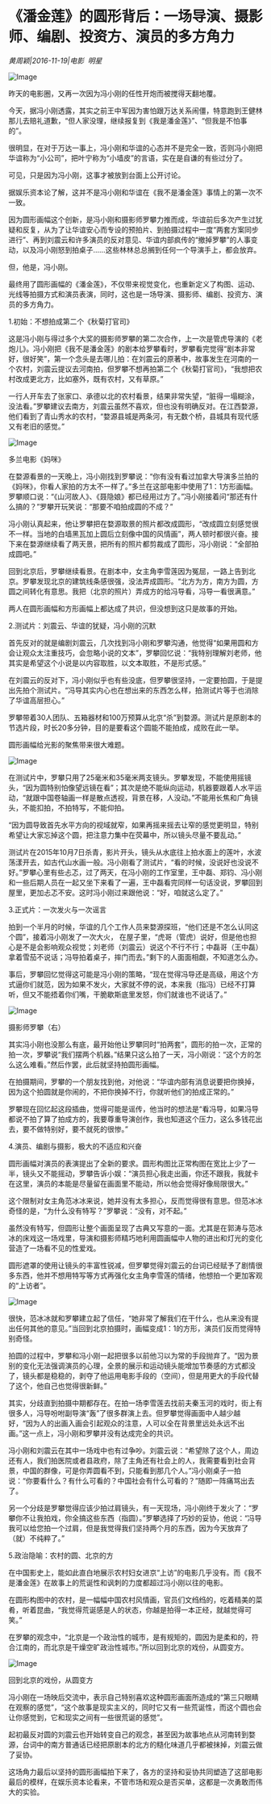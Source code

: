 # 《潘金莲》的圆形背后：一场导演、摄影师、编剧、投资方、演员的多方角力

*黄周颖|2016-11-19|电影 
                                                明星*

![Image](http://static.ylzbl.com/uploads/ueditor/php/upload/image/20170721/1500621835650139.jpeg)

昨天的电影圈，又再一次因为冯小刚的任性开炮而被搅得天翻地覆。

今天，据冯小刚透露，其实之前王中军因为害怕跟万达关系闹僵，特意跑到王健林那儿去赔礼道歉，“但人家没理，继续报复到《我是潘金莲》”、“但我是不怕事的”。

很明显，在对于万达一事上，冯小刚和华谊的心态并不是完全一致，否则冯小刚把华谊称为“小公司”，把叶宁称为“小墙皮”的言语，实在是自谦的有些过分了。

可见，只是因为冯小刚，这事才被放到台面上公开讨论。

据娱乐资本论了解，这并不是冯小刚和华谊在《我不是潘金莲》事情上的第一次不一致。

因为圆形画幅这个创新，是冯小刚和摄影师罗攀力推而成，华谊前后多次产生过犹疑和反复，从为了让华谊安心而专设的预拍片、到拍摄过程中一度“两套方案同步进行”、再到刘震云和许多演员的反对意见、华谊内部疯传的“撤掉罗攀”的人事变动，以及冯小刚怒到拍桌子……这些林林总总搁到任何一个导演手上，都会放弃。

但，他是，冯小刚。

最终用了圆形画幅的《潘金莲》，不仅带来视觉变化，也重新定义了构图、运动、光线等拍摄方式和演员表演，同时，这也是一场导演、摄影师、编剧、投资方、演员的多方角力。

1.初始：不想拍成第二个《秋菊打官司》

这是冯小刚与得过多个大奖的摄影师罗攀的第二次合作，上一次是管虎导演的《老炮儿》。冯小刚把《我不是潘金莲》的剧本给罗攀看时，罗攀看完觉得“剧本非常好，很好笑”，第一个念头是去哪儿拍：在刘震云的原著中，故事发生在河南的一个农村，刘震云提议去河南拍，但罗攀不想再拍第二个《秋菊打官司》，“我想把农村改成更北方，比如塞外，既有农村，又有草原。”

一行人开车去了张家口、承德以北的农村看景，结果非常失望，“脏得一塌糊涂，没法看。”罗攀建议去南方，刘震云虽然不喜欢，但也没有明确反对。在江西婺源，他们看到了青山秀水的农村，“婺源县城是两条河，有无数个桥，县城具有现代感又有老旧的感觉。”

![Image](http://p9.pstatp.com/large/2ed90000ddc4e4826fed)

多兰电影《妈咪》

在婺源看景的一天晚上，冯小刚找到罗攀说：“你有没有看过加拿大导演多兰拍的《妈咪》，你看人家拍的方太不一样了。”多兰在这部电影中使用了1：1方形画幅。罗攀顺口说：“《山河故人》、《聂隐娘》都已经用过方了。”冯小刚接着问“那还有什么搞的？”罗攀开玩笑说：“那要不咱拍成圆的不成？”

冯小刚认真起来，他让罗攀把在婺源取景的照片都改成圆形，“改成圆立刻感觉很不一样。当地的白墙黑瓦加上圆后立刻像中国的风情画”，两人顿时都很兴奋。接下来在婺源继续看了两天景，把所有的照片都剪裁成了圆形，冯小刚说：“全部拍成圆吧。”

回到北京后，罗攀继续看景。在剧本中，女主角李雪莲因为冤屈，一路上告到北京。罗攀发现北京的建筑线条感很强，没法弄成圆形。“北方为方，南方为圆，方圆之间转化有意思。我把（北京的照片）弄成方的给冯导看，冯导一看很满意。”

两人在圆形画幅和方形画幅上都达成了共识，但没想到这只是故事的开始。

2.测试片：刘震云、华谊的犹疑，冯小刚的沉默

首先反对的就是编剧刘震云，几次找到冯小刚和罗攀沟通，他觉得“如果用圆和方会让观众太注重技巧，会忽略小说的文本”，罗攀回忆说：“我特别理解刘老师，他其实是希望这个小说是以内容取胜，以文本取胜，不是形式感。”

在刘震云的反对下，冯小刚似乎也有些没底，但罗攀很坚持，一定要拍圆，于是提出先拍个测试片。“冯导其实内心也在想出来的东西怎么样，拍测试片等于也消除了华谊高层担心。”

罗攀带着30人团队、五箱器材和100万预算从北京“杀”到婺源。测试片是原剧本的节选片段，时长20多分钟，目的是要看这个圆能不能拍成，成败在此一举。

圆形画幅给光影的聚焦带来很大难题。

![Image](http://static.ylzbl.com/uploads/ueditor/php/upload/image/20170721/1500622054105586.jpeg)

在测试片中，罗攀只用了25毫米和35毫米两支镜头。罗攀发现，不能使用摇镜头，“因为圆特别怕像望远镜在看”；其次是绝不能纵向运动，机器要跟着人水平运动，“就跟中国卷轴画一样是散点透视，背景在移，人没动。”不能用长焦和广角镜头，不能扣拍，不拍特写，不能仰拍。

“因为圆导致首先水平方向的视域就窄，如果再摇来摇去让窄的感觉更明显，特别希望让大家忘掉这个圆，把注意力集中在荧幕中，所以镜头尽量不要乱动。”

测试片在2015年10月7日杀青，影片开头，镜头从水底往上拍水面上的莲叶，水波荡漾开去，如古代山水画一般。冯小刚看了测试片，“看的时候，没说好也没说不好。”罗攀心里有些忐忑，过了两天，在冯小刚的工作室里，王中磊、郑钧、冯小刚和一些后期人员在一起又坐下来看了一遍，王中磊看完同样一句话没说，罗攀回到屋里，更加忐忑不安。这时冯小刚过来跟他说：“好，咱就这么定了。”

3.正式片：一次发火与一次谣言

拍到一个半月的时候，华谊的几个工作人员来婺源探班，“他们还是不怎么认同这个圆”，接着冯小刚发了一次大火， 在屋子里，“虎哥（管虎）说好，但是他也担心是不是会影响观众视觉；刘老师（刘震云）说这个不行不行；中磊哥（王中磊）拿着雪茄不说话；冯导拍着桌子，摔门而去。”剩下的人面面相觑，不知道怎么办。

事后，罗攀回忆觉得这可能是冯小刚的策略，“现在觉得冯导还是高级，用这个方式逼你们就范，因为如果不发火，大家就不停的说，本来我（指冯）已经不打算听，但又不能捂着你们嘴，干脆歇斯底里发怒，你们就谁也不说话了。”

![Image](http://p3.pstatp.com/large/2ee60003a60b80e2c16d)

摄影师罗攀（右）

其实冯小刚也没那么有底，最开始他让罗攀同时“拍两套”，圆形的拍一次，正常的拍一次，罗攀说“我们摆两个机器。”结果只这么拍了一天，冯小刚说：“这个方的怎么这么难看。”然后作罢，此后就坚持拍圆形画幅。

在拍摄期间，罗攀的一个朋友找到他，对他说：“华谊内部有消息说要把你换掉，因为这个拍圆就是你闹的，不把你换掉不行，你就听他们的拍成正常的。”

罗攀现在回忆起这段插曲，觉得可能是谣传，他当时的想法是“看冯导，如果冯导都说不拍了算了拍成方的，我要尊重导演创作，我也知道这个压力，这么多钱花出去，要不做特别好，要不就死的很惨。”

4.演员、编剧与摄影，极大的不适应和兴奋

圆形画幅对演员的表演提出了全新的要求。圆形构图比正常构图在宽比上少了一半，镜头又不能摇动，罗攀告诉小娱：“演员担心我走出画，你还不跟我，我就卡在这里，演员的本能是尽量留在画面里不能动，所以他会觉得好像局限很大。”

这个限制对女主角范冰冰来说，她并没有太多担心，反而觉得很有意思。但范冰冰奇怪的是，“为什么没有特写？”罗攀说：“没有，对不起。”

虽然没有特写，但圆形让整个画面呈现了古典又写意的一面。尤其是在郭涛与范冰冰的床戏这一场戏里，导演和摄影师精巧地利用圆画幅中人物的进出和灯光的变化营造了一场看不见的性爱戏。

圆形遮罩的使用让镜头的丰富性锐减，但罗攀觉得刘震云的台词已经赋予了剧情很多东西，他并不想用特写等方式再强化女主角李雪莲的情绪，他想拍一个更加客观的“上访者”。

![Image](http://static.ylzbl.com/uploads/ueditor/php/upload/image/20170721/1500622116996302.jpeg)

很快，范冰冰就和罗攀建立起了信任，“她非常了解我们在干什么，也从来没有提出任何其他的意见。”当回到北京拍摄时，画幅变成1：1的方形，演员们反而觉得特别奇怪。

拍圆的过程中，罗攀和冯小刚一起把很多以前他习以为常的手段抛弃了。“因为景别的变化无法强调演员的心理，全景的展示和运动镜头能增加节奏感的方式都没了，镜头都是稳稳的，剥夺了他运用电影手段的（空间），但是用更大的手段代替了这个，他自己也觉得很新鲜。”

其实，分歧直到拍摄中期都存在。在拍一场李雪莲去找前夫秦玉河的戏时，街上有很多人，冯导吩咐副导演“轰”了很多群演上去。但罗攀觉得画面中人越少越好，“因为人的出画入画会引起观众的注意，人可以全在背景里远处永远不出画。”这一点上，冯小刚和罗攀并没有达成完全的共识。

冯小刚和刘震云在其中一场戏中也有过争吵。刘震云说：“希望除了这个人，周边还有人，我们拍医院或者县政府，除了主角还有社会上的人，我需要看到社会背景，中国的群像，可是你弄圆看不到，只能看到那几个人。”冯小刚桌子一拍说：“你要看什么？有什么可看的？中国社会有什么可看的？”随即一阵痛骂出去了。

另一个分歧是罗攀觉得应该少拍过肩镜头，有一天现场，冯小刚终于发火了：“罗攀你不让我拍戏，你全搞这些东西（指圆）。”罗攀选择了巧妙的妥协，他说：“冯导我可以给您拍一个过肩，但是我觉得我们坚持两个月的东西，因为今天放弃了（就）不纯粹了。”

5.政治隐喻：农村的圆、北京的方

在中国影史上，能如此直白地展示农村妇女进京“上访”的电影几乎没有。而《我不是潘金莲》在故事上的荒诞性和讽刺的力度都超过冯小刚以往的电影。

在圆形构图中的农村，是一幅幅中国农村风情画，官员们文绉绉的，吃着精美的菜肴，听着昆曲，“我觉得荒诞感是人的状态，你越是拍得一本正经，就越觉得可笑。”

在罗攀的观念中，“北京是一个政治性的城市，是有规矩的，圆因为是柔和的，符合江南的，而北京是干燥空旷政治性城市。”所以回到北京的戏份，从圆变方。

![Image](http://p3.pstatp.com/large/31b80000b325d854bb28)

回到北京的戏份，从圆变方

冯小刚在一场映后交流中，表示自己特别喜欢这种圆形画面所造成的“第三只眼睛在观察的感觉”，“这个故事是现实主义的，同时它又有一些荒诞性，而这个圆也会让你感觉到，它和现实之间有一些很荒诞的感觉”。

起初最反对圆的刘震云也开始转变自己的观念，甚至因为故事地点从河南转到婺源，台词中的南方普通话已经把原剧本的北方的糙化味道几乎都被抹掉，刘震云做了妥协。

这场角力最后以坚持的圆形画幅拍下来了，各方的坚持和妥协共同塑造了这部电影最后的模样，在娱乐资本论看来，不管市场和观众是否买单，这都是一次勇敢而伟大的实验。

